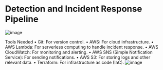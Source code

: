 # Detection and Incident Response Pipeline

![image](https://github.com/user-attachments/assets/71368807-aa80-4911-9bf6-07fd461d22ec)


Tools Needed
•	Git: For version control.
•	AWS: For cloud infrastructure.
•	AWS Lambda: For serverless computing to handle incident response.
•	AWS CloudWatch: For monitoring and alerting.
•	AWS SNS (Simple Notification Service): For sending notifications.
•	AWS S3: For storing logs and other relevant data.
•	Terraform: For infrastructure as code (IaC).
![image](https://github.com/user-attachments/assets/8f3d38f9-0f0f-4170-9c04-5880d9c2918b)
